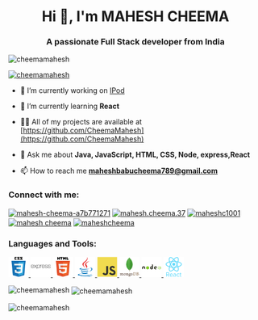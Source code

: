 <h1 align="center">Hi 👋, I'm MAHESH CHEEMA</h1>
<h3 align="center">A passionate Full Stack developer from India</h3>


<p align="left"> <img src="https://komarev.com/ghpvc/?username=cheemamahesh&label=Profile%20views&color=0e75b6&style=flat" alt="cheemamahesh" /> </p>

<p align="left"> <a href="https://github.com/ryo-ma/github-profile-trophy"><img src="https://github-profile-trophy.vercel.app/?username=cheemamahesh" alt="cheemamahesh" /></a> </p>

- 🔭 I’m currently working on [IPod](https://github.com/CheemaMahesh/IPod)

- 🌱 I’m currently learning **React**

- 👨‍💻 All of my projects are available at [https://github.com/CheemaMahesh](https://github.com/CheemaMahesh)

- 💬 Ask me about **Java, JavaScript, HTML, CSS, Node, express,React**

- 📫 How to reach me **maheshbabucheema789@gmail.com**

<h3 align="left">Connect with me:</h3>
<p align="left">
<a href="https://linkedin.com/in/mahesh-cheema-a7b771271" target="blank"><img align="center" src="https://raw.githubusercontent.com/rahuldkjain/github-profile-readme-generator/master/src/images/icons/Social/linked-in-alt.svg" alt="mahesh-cheema-a7b771271" height="30" width="40" /></a>
<a href="https://fb.com/mahesh.cheema.37" target="blank"><img align="center" src="https://raw.githubusercontent.com/rahuldkjain/github-profile-readme-generator/master/src/images/icons/Social/facebook.svg" alt="mahesh.cheema.37" height="30" width="40" /></a>
<a href="https://instagram.com/maheshc1001" target="blank"><img align="center" src="https://raw.githubusercontent.com/rahuldkjain/github-profile-readme-generator/master/src/images/icons/Social/instagram.svg" alt="maheshc1001" height="30" width="40" /></a>
<a href="https://www.youtube.com/c/mahesh cheema" target="blank"><img align="center" src="https://raw.githubusercontent.com/rahuldkjain/github-profile-readme-generator/master/src/images/icons/Social/youtube.svg" alt="mahesh cheema" height="30" width="40" /></a>
<a href="https://www.leetcode.com/maheshcheema" target="blank"><img align="center" src="https://raw.githubusercontent.com/rahuldkjain/github-profile-readme-generator/master/src/images/icons/Social/leet-code.svg" alt="maheshcheema" height="30" width="40" /></a>
</p>

<h3 align="left">Languages and Tools:</h3>
<p align="left"> <a href="https://www.w3schools.com/css/" target="_blank" rel="noreferrer"> <img src="https://raw.githubusercontent.com/devicons/devicon/master/icons/css3/css3-original-wordmark.svg" alt="css3" width="40" height="40"/> </a> <a href="https://expressjs.com" target="_blank" rel="noreferrer"> <img src="https://raw.githubusercontent.com/devicons/devicon/master/icons/express/express-original-wordmark.svg" alt="express" width="40" height="40"/> </a> <a href="https://www.w3.org/html/" target="_blank" rel="noreferrer"> <img src="https://raw.githubusercontent.com/devicons/devicon/master/icons/html5/html5-original-wordmark.svg" alt="html5" width="40" height="40"/> </a> <a href="https://www.java.com" target="_blank" rel="noreferrer"> <img src="https://raw.githubusercontent.com/devicons/devicon/master/icons/java/java-original.svg" alt="java" width="40" height="40"/> </a> <a href="https://developer.mozilla.org/en-US/docs/Web/JavaScript" target="_blank" rel="noreferrer"> <img src="https://raw.githubusercontent.com/devicons/devicon/master/icons/javascript/javascript-original.svg" alt="javascript" width="40" height="40"/> </a> <a href="https://www.mongodb.com/" target="_blank" rel="noreferrer"> <img src="https://raw.githubusercontent.com/devicons/devicon/master/icons/mongodb/mongodb-original-wordmark.svg" alt="mongodb" width="40" height="40"/> </a> <a href="https://nodejs.org" target="_blank" rel="noreferrer"> <img src="https://raw.githubusercontent.com/devicons/devicon/master/icons/nodejs/nodejs-original-wordmark.svg" alt="nodejs" width="40" height="40"/> </a> <a href="https://reactjs.org/" target="_blank" rel="noreferrer"> <img src="https://raw.githubusercontent.com/devicons/devicon/master/icons/react/react-original-wordmark.svg" alt="react" width="40" height="40"/> </a> </p>

<p><img align="left" src="https://github-readme-stats.vercel.app/api/top-langs?username=cheemamahesh&show_icons=true&locale=en&layout=compact" alt="cheemamahesh" /></p>

<p>&nbsp;<img align="center" src="https://github-readme-stats.vercel.app/api?username=cheemamahesh&show_icons=true&locale=en" alt="cheemamahesh" /></p>

<p><img align="center" src="https://github-readme-streak-stats.herokuapp.com/?user=cheemamahesh&" alt="cheemamahesh" /></p>
